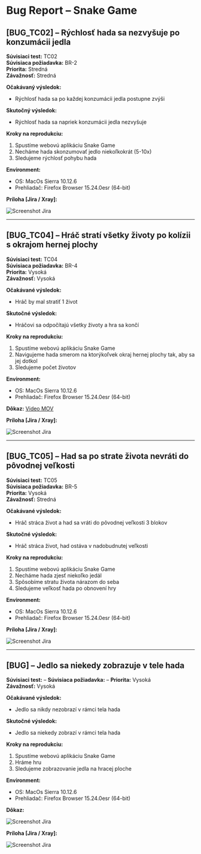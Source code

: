# Bug Report – Snake Game

## [BUG_TC02] – Rýchlosť hada sa nezvyšuje po konzumácii jedla

**Súvisiaci test:** TC02  
**Súvisiaca požiadavka:** BR-2  
**Priorita:** Stredná  
**Závažnosť:** Stredná 

**Očakávaný výsledok:**  
- Rýchlosť hada sa po každej konzumácii jedla postupne zvýši

**Skutočný výsledok:**  
- Rýchlosť hada sa napriek konzumácii jedla nezvyšuje

**Kroky na reprodukciu:**

  1. Spustíme webovú aplikáciu Snake Game
  2. Necháme hada skonzumovať jedlo niekoľkokrát (5-10x)
  3. Sledujeme rýchlosť pohybu hada

**Environment:**

- OS: MacOs Sierra 10.12.6
- Prehliadač: Firefox Browser 15.24.0esr (64-bit)
  
**Príloha [Jira / Xray]:**
  
  ![Screenshot Jira](./screenshots/jira/ss_Snake_Game_BUG_TC02_Jira.png)

---

## [BUG_TC04] – Hráč stratí všetky životy po kolízii s okrajom hernej plochy

**Súvisiaci test:** TC04  
**Súvisiaca požiadavka:** BR-4  
**Priorita:** Vysoká  
**Závažnosť:** Vysoká

**Očakávané výsledok:**  
- Hráč by mal stratiť 1 život

**Skutočné výsledok:**  
- Hráčovi sa odpočítajú všetky životy a hra sa končí

**Kroky na reprodukciu:**

  1. Spustíme webovú aplikáciu Snake Game
  2. Navigujeme hada smerom na ktorýkoľvek okraj hernej plochy tak, aby sa jej dotkol
  3. Sledujeme počet životov 

**Environment:**
- OS: MacOs Sierra 10.12.6
- Prehliadač: Firefox Browser 15.24.0esr (64-bit)

**Dôkaz:**
  [Video MOV](./screenshots/Snake_Game_BUG_TC04.mov)

**Príloha [Jira / Xray]:**
  
  ![Screenshot Jira](./screenshots/jira/ss_Snake_Game_BUG_TC04_Jira.png)

---

## [BUG_TC05] – Had sa po strate života nevráti do pôvodnej veľkosti

**Súvisiaci test:** TC05  
**Súvisiaca požiadavka:** BR-5  
**Priorita:** Vysoká  
**Závažnosť:** Stredná 

**Očakávané výsledok:**  
- Hráč stráca život a had sa vráti do pôvodnej veľkosti 3 blokov

**Skutočné výsledok:**  
- Hráč stráca život, had ostáva v nadobudnutej veľkosti

**Kroky na reprodukciu:**
 
  1. Spustíme webovú aplikáciu Snake Game 
  2. Necháme hada zjesť niekoľko jedál
  3. Spôsobíme stratu života nárazom do seba  
  4. Sledujeme veľkosť hada po obnovení hry

**Environment:**
- OS: MacOs Sierra 10.12.6
- Prehliadač: Firefox Browser 15.24.0esr (64-bit)

**Príloha [Jira / Xray]:**
  
  ![Screenshot Jira](./screenshots/jira/ss_Snake_Game_BUG_TC05_Jira.png)
   
---

## [BUG] – Jedlo sa niekedy zobrazuje v tele hada

**Súvisiaci test:** –
**Súvisiaca požiadavka:** –
**Priorita:** Vysoká  
**Závažnosť:** Vysoká

**Očakávané výsledok:**  
- Jedlo sa nikdy nezobrazí v rámci tela hada

**Skutočné výsledok:**  
- Jedlo sa niekedy zobrazí v rámci tela hada

**Kroky na reprodukciu:**
 
  1. Spustíme webovú aplikáciu Snake Game 
  2. Hráme hru 
  3. Sledujeme zobrazovanie jedla na hracej ploche

**Environment:**
- OS: MacOs Sierra 10.12.6  
- Prehliadač: Firefox Browser 15.24.0esr (64-bit)

**Dôkaz:**

  ![Screenshot Jira](./screenshots/Snake_Game_BUG.png)

**Príloha [Jira / Xray]:**

  ![Screenshot Jira](./screenshots/jira/ss_Snake_Game_BUG_Jira.png)

